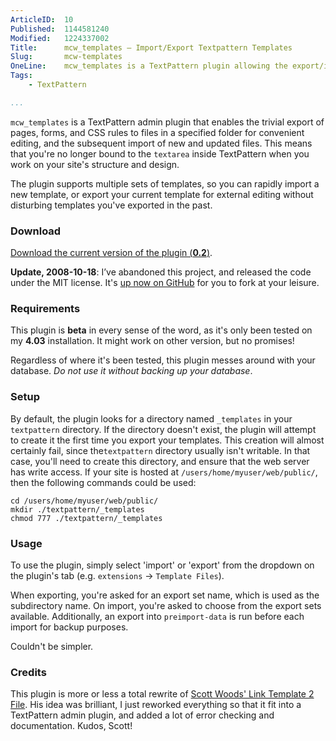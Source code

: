 ```yaml
---
ArticleID:  10
Published:  1144581240
Modified:   1224337002
Title:      mcw_templates — Import/Export Textpattern Templates
Slug:       mcw-templates
OneLine:    mcw_templates is a TextPattern plugin allowing the export/import of pages, forms, and css rules to files for external editing.
Tags:       
    - TextPattern

...
```

`mcw_templates` is a TextPattern admin plugin that enables the trivial export of pages, forms, and CSS rules to files in a specified folder for convenient editing, and the subsequent import of new and updated files.  This means that you're no longer bound to the `textarea` inside TextPattern when you work on your site's structure and design.

The plugin supports multiple sets of templates, so you can rapidly import a new template, or export your current template for external editing without disturbing templates you've exported in the past.

### Download ###

[Download the current version of the plugin (__0.2__)][1].

__Update, 2008-10-18__: I’ve abandoned this project, and released the code under the MIT license.  It's [up now on GitHub][code] for you to fork at your leisure.

[code]: http://github.com/mikewest/mcw_templates/tree/master
[1]: http://github.com/mikewest/mcw_templates/tree/master

### Requirements ###

This plugin is __beta__ in every sense of the word, as it's only been tested on my <strong>4.03</strong> installation.  It might work on other version, but no promises!

Regardless of where it's been tested, this plugin messes around with your database.  _Do not use it without backing up your database_.

### Setup ###

By default, the plugin looks for a directory named `_templates`
in your `textpattern` directory.  If the directory doesn't exist, the plugin will attempt to create it the first time you export your templates. This creation will almost certainly fail, since the`textpattern` directory usually isn't writable.  In that case, you'll need to create this  directory, and ensure that the web server has write access.  If your site is hosted at `/users/home/myuser/web/public/`, then the following commands    could be used:
    
    cd /users/home/myuser/web/public/
    mkdir ./textpattern/_templates
    chmod 777 ./textpattern/_templates

### Usage ###

To use the plugin, simply select 'import' or 'export' from the dropdown on the plugin's tab (e.g. `extensions` -> `Template Files`).

When exporting, you're asked for an export set name, which is used as the subdirectory name.  On import, you're asked to choose from the export sets available.  Additionally, an export into `preimport-data` is run before each import for backup purposes.

Couldn't be simpler.

### Credits ###

This plugin is more or less a total rewrite of [Scott Woods' Link Template 2 File][2].  His idea was brilliant, I just reworked everything so that it fit into a TextPattern admin plugin, and added a lot of error checking and documentation.  Kudos, Scott!

[2]: http://www.woods-fehr.com/txp/8/link-template-2-file